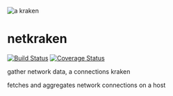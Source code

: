 ![a kraken](https://raw.githubusercontent.com/netkraken/minion/master/res/octopus.png)

# netkraken

[![Build Status](https://api.travis-ci.org/netkraken/minion.svg?branch=master)](https://travis-ci.org/netkraken/minion)
[![Coverage Status](https://coveralls.io/repos/netkraken/minion/badge.svg)](https://coveralls.io/r/netkraken/minion)

gather network data, a connections kraken

fetches and aggregates network connections on a host

